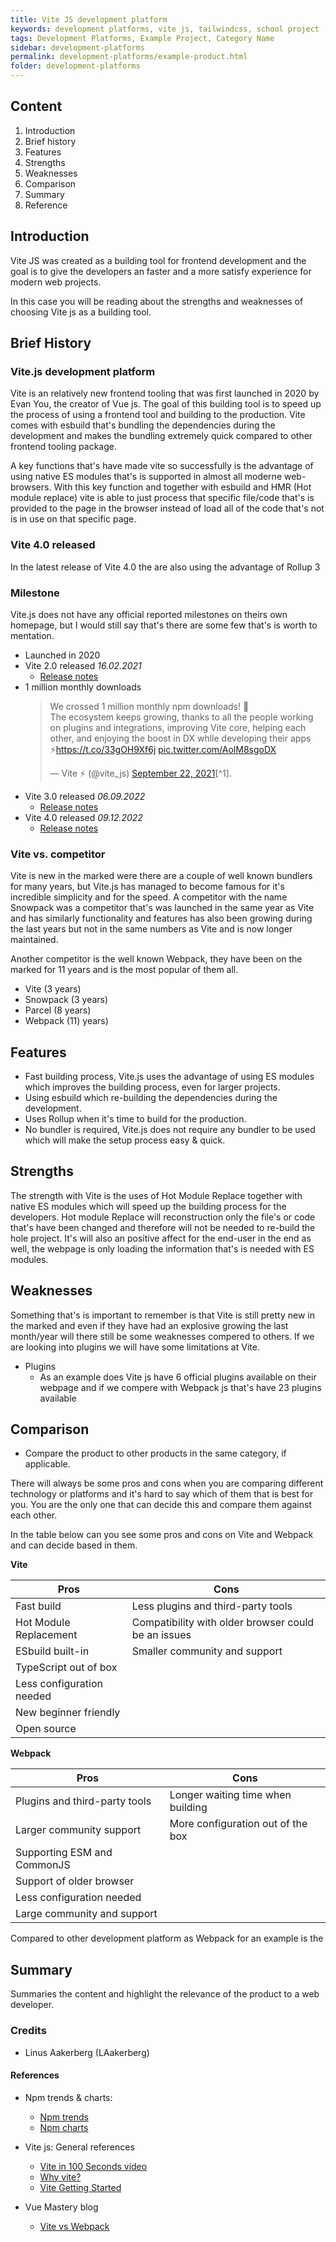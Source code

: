```yaml
---
title: Vite JS development platform
keywords: development platforms, vite js, tailwindcss, school project
tags: Development Platforms, Example Project, Category Name
sidebar: development-platforms
permalink: development-platforms/example-product.html
folder: development-platforms
---
```


## Content

1. Introduction
2. Brief history
3. Features
4. Strengths
5. Weaknesses
6. Comparison
7. Summary
8. Reference

## Introduction

Vite JS was created as a building tool for frontend development and the goal is to give the developers an faster and a more satisfy
experience for modern web projects.

In this case you will be reading about the strengths and weaknesses of choosing Vite js as a building tool.


## Brief History

### Vite.js development platform

Vite is an relatively new frontend tooling that was first launched in 2020 by Evan You, the creator of Vue js.
The goal of this building tool is to speed up the process of using a frontend tool and building to the production.
Vite comes with esbuild that's bundling the dependencies during the development and makes the bundling extremely quick compared to other frontend tooling package.

A key functions that's have made vite so successfully is the advantage of using native ES modules that's is supported in almost all
moderne web-browsers. With this key function and together with esbuild and HMR (Hot module replace) vite is able to just process that specific file/code that's is provided to the page in the browser instead of load all of the code that's not is in use on that specific page. 

### Vite 4.0 released

In the latest release of Vite 4.0 the are also using the advantage of Rollup 3

### Milestone

Vite.js does not have any official reported milestones on theirs own homepage, but I would still say that's there are some few that's is worth to mentation.

- Launched in 2020
- Vite 2.0 released *16.02.2021*
    - [Release notes](https://vitejs.dev/blog/announcing-vite2.html)
- 1 million monthly downloads
    <blockquote class="twitter-tweet"><p lang="en" dir="ltr">We crossed 1 million monthly npm downloads! 🎉<br>The ecosystem keeps growing, thanks to all the people working on plugins and integrations, improving Vite core, helping each other, and enjoying the boost in DX while developing their apps ⚡️<a href="https://t.co/33gOH9Xf6j">https://t.co/33gOH9Xf6j</a> <a href="https://t.co/AolM8sgoDX">pic.twitter.com/AolM8sgoDX</a></p>&mdash; Vite ⚡ (@vite_js) <a href="https://twitter.com/vite_js/status/1440654364100550656?ref_src=twsrc%5Etfw">September 22, 2021</a>[^1].</blockquote>
- Vite 3.0 released *06.09.2022*
    - [Release notes](https://vitejs.dev/blog/announcing-vite3.html#what-s-next)
- Vite 4.0 released *09.12.2022*
    - [Release notes](https://vitejs.dev/blog/announcing-vite4.html)

### Vite vs. competitor

Vite is new in the marked were there are a couple of well known bundlers for many years, but Vite.js has managed to become famous for it's incredible simplicity and for the speed.
A competitor with the name Snowpack was a competitor that's was launched in the same year as Vite and has similarly functionality and features has also been growing during the last years but
not in the same numbers as Vite and is now longer maintained.

Another competitor is the well known Webpack, they have been on the marked for 11 years and is the most popular of them all. 

- Vite (3 years)
- Snowpack (3 years)
- Parcel (8 years)
- Webpack (11) years)

## Features

- Fast building process, Vite.js uses the advantage of using ES modules which improves the building process, even for larger projects.
- Using esbuild which re-building the dependencies during the development.
- Uses Rollup when it's time to build for the production.
- No bundler is required, Vite.js does not require any bundler to be used which will make the setup process easy & quick.

## Strengths

The strength with Vite is the uses of Hot Module Replace together with native ES modules which will speed up the building process for the developers. Hot module Replace will reconstruction only the file's or code that's have been changed and therefore will not be needed to re-build the hole project. 
It's will also an positive affect for the end-user in the end as well, the webpage is only loading the information that's is needed with ES modules. 

## Weaknesses

Something that's is important to remember is that Vite is still pretty new in the marked and even if they have had an explosive growing the last month/year will there still be some weaknesses compered to others.
If we are looking into plugins we will have some limitations at Vite. 

- Plugins
    - As an example does Vite js have 6 official plugins available on their webpage and if we compere with Webpack js that's have 23 plugins available


## Comparison

- Compare the product to other products in the same category, if applicable.

There will always be some pros and cons when you are comparing different technology or platforms and it's hard to say which of them that is best for you.
You are the only one that can decide this and compare them against each other. 

In the table below can you see some pros and cons on Vite and Webpack and can decide based in them.  

**Vite**

|    Pros                       |     Cons      |
| -------------                 | ------------- |
| Fast build                    | Less plugins and third-party tools  |
| Hot Module Replacement        | Compatibility with older browser could be an issues  |
| ESbuild built-in              | Smaller community and support  |
| TypeScript out of box         |   |
| Less configuration needed     |   |
| New beginner friendly         |   |
| Open source                   |   |

**Webpack**

|    Pros                           |     Cons      |
| -------------                     | ------------- |
| Plugins and third-party tools     | Longer waiting time when building  |
| Larger community support          | More configuration out of the box  |
| Supporting ESM and CommonJS       |   |
| Support of older browser          |   |
| Less configuration needed         |   |
| Large community and support       |   |

Compared to other development platform as Webpack for an example is the

## Summary

Summaries the content and highlight the relevance of the product to a web developer.



### Credits

- Linus Aakerberg (LAakerberg)

#### References


- Npm trends & charts:
    - [Npm trends](https://npmtrends.com/snowpack-vs-vite)
    - [Npm charts](https://npmcharts.com/compare/vite?interval=30)


- Vite js: General references
    - [Vite in 100 Seconds video](youtube.com/watch?v=KCrXgy8qtjM)
    - [Why vite?](https://vitejs.dev/guide/why.html)
    - [Vite Getting Started](https://vitejs.dev/guide/)

- Vue Mastery blog
    - [Vite vs Webpack](https://www.vuemastery.com/blog/vite-vs-webpack/)